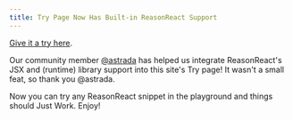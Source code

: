 ```yaml
---
title: Try Page Now Has Built-in ReasonReact Support
---
```


[Give it a try here](/en/try.html?rrjsx=true&reason=LYewJgrgNgpgBAcQE4xgFwJYDsDmcC8cA3gFBxyxpwDGIwADiFjFlYQEowCGAzk512poAdDzRc0MWDx4BhOo2asAFACJkqTLlUBKANxkK6OMC4BreIQD61ABYYoYFFgIA+YofLDvtBkxZoADSecM5gMEgAXHA8UgBmbiHkADwARhBoaEzuygJ8WAJComhI2DgAKiAAorDAAWoAElJQIACEujpwyQD06ZnZweQAvgYjJCSFaAAiAPIAspzCYRGVNTB1rADqGGi2AJJgyska6GVw3a6BcKr0KABuGDAA7rp6QA).

Our community member [@astrada](https://github.com/astrada) has helped us integrate ReasonReact's JSX and (runtime) library support into this site's Try page! It wasn't a small feat, so thank you @astrada.

Now you can try any ReasonReact snippet in the playground and things should Just Work. Enjoy!
